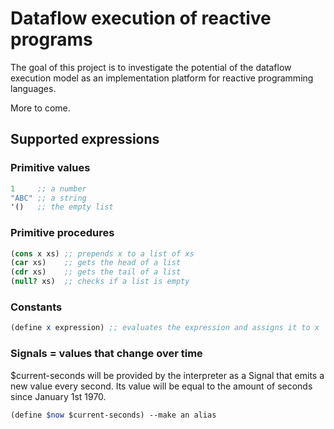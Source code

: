 # Dataflow execution of reactive programs

The goal of this project is to investigate the potential of the dataflow execution model as an implementation platform for reactive programming languages.

More to come.

## Supported expressions

### Primitive values

```Scheme
1     ;; a number
"ABC" ;; a string
'()   ;; the empty list
```
### Primitive procedures

```Scheme
(cons x xs) ;; prepends x to a list of xs
(car xs)    ;; gets the head of a list
(cdr xs)    ;; gets the tail of a list
(null? xs)  ;; checks if a list is empty
```

### Constants

```Scheme
(define x expression) ;; evaluates the expression and assigns it to x
```

### Signals = values that change over time

$current-seconds will be provided by the interpreter as a Signal that emits
a new value every second. Its value will be equal to the amount of seconds
since January 1st 1970.

```Scheme
(define $now $current-seconds) --make an alias
```